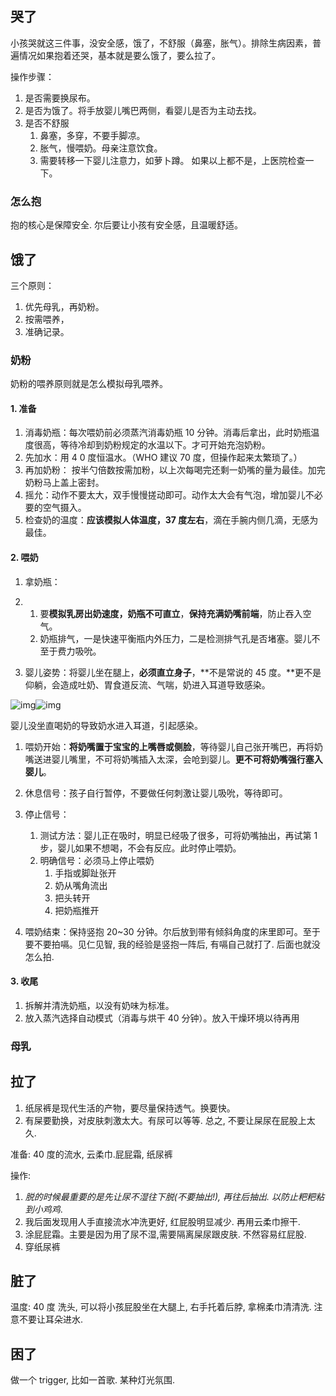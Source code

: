 
## 哭了

小孩哭就这三件事，没安全感，饿了，不舒服（鼻塞，胀气）。排除生病因素，普遍情况如果抱着还哭，基本就是要么饿了，要么拉了。

操作步骤： 

   1. 是否需要换尿布。
   2. 是否为饿了。将手放婴儿嘴巴两侧，看婴儿是否为主动去找。
   3. 是否不舒服
        1. 鼻塞，多穿，不要手脚凉。
        2. 胀气，慢喂奶。母亲注意饮食。
        3. 需要转移一下婴儿注意力，如萝卜蹲。 
        如果以上都不是，上医院检查一下。

### 怎么抱
抱的核心是保障安全. 尔后要让小孩有安全感，且温暖舒适。

## 饿了

三个原则：

1. 优先母乳，再奶粉。
2. 按需喂养，
3. 准确记录。

### 奶粉

奶粉的喂养原则就是怎么模拟母乳喂养。

#### 1. 准备

1. 消毒奶瓶：每次喂奶前必须蒸汽消毒奶瓶 10 分钟。消毒后拿出，此时奶瓶温度很高，等待冷却到奶粉规定的水温以下。才可开始充泡奶粉。
2. 先加水：用 4 0 度恒温水。（WHO 建议 70 度，但操作起来太繁琐了。）
3. 再加奶粉： 按半勺倍数按需加粉，以上次每喝完还剩一奶嘴的量为最佳。加完奶粉马上盖上密封。
4. 摇允：动作不要太大，双手慢慢搓动即可。动作太大会有气泡，增加婴儿不必要的空气摄入。
5. 检查奶的温度：**应该模拟人体温度，37 度左右**，滴在手腕内侧几滴，无感为最佳。

#### 2. 喂奶

1. 拿奶瓶：

1. 1. 要**模拟乳房出奶速度，奶瓶不可直立**，**保持充满奶嘴前端**，防止吞入空气。
   2. 奶瓶排气，一是快速平衡瓶内外压力，二是检测排气孔是否堵塞。婴儿不至于费力吸吮。

1. 婴儿姿势：将婴儿坐在腿上，**必须直立身子**，**不是常说的 45 度。**更不是仰躺，会造成吐奶、胃食道反流、气喘，奶进入耳道导致感染。

![img](https://md4zk.oss-cn-beijing.aliyuncs.com/uPic/1661524589318-256d56f1-f891-4475-90cd-77c47a69f241.png)![img](https://md4zk.oss-cn-beijing.aliyuncs.com/uPic/1661524589318-1708f06a-de68-49c1-a781-69c675b016e9.png)

婴儿没坐直喝奶的导致奶水进入耳道，引起感染。

1. 喂奶开始：**将奶嘴置于宝宝的上嘴唇或侧脸**，等待婴儿自己张开嘴巴，再将奶嘴送进婴儿嘴里，不可将奶嘴插入太深，会呛到婴儿。**更不可将奶嘴强行塞入婴儿**。

2. 休息信号：孩子自行暂停，不要做任何刺激让婴儿吸吮，等待即可。
3. 停止信号：
   1. 测试方法：婴儿正在吸时，明显已经吸了很多，可将奶嘴抽出，再试第 1 步，婴儿如果不想喝，不会有反应。此时停止喂奶。
   2. 明确信号：必须马上停止喂奶
      1. 手指或脚趾张开
      1. 奶从嘴角流出
      1. 把头转开
      1. 把奶瓶推开

4. 喂奶结束：保持竖抱 20~30 分钟。尔后放到带有倾斜角度的床里即可。至于要不要拍嗝。见仁见智, 我的经验是竖抱一阵后, 有嗝自己就打了. 后面也就没怎么拍.

#### 3. 收尾
1. 拆解并清洗奶瓶，以没有奶味为标准。
2. 放入蒸汽选择自动模式（消毒与烘干 40 分钟）。放入干燥环境以待再用

### 母乳


## 拉了

1. 纸尿裤是现代生活的产物，要尽量保持透气。换要快。 
2. 有屎要勤换，对皮肤刺激太大。有尿可以等等. 总之, 不要让屎尿在屁股上太久.

准备: 40 度的流水, 云柔巾.屁屁霜, 纸尿裤

操作:
1. *脱的时候最重要的是先让尿不湿往下脱(不要抽出!), 再往后抽出. 以防止粑粑粘到小鸡鸡*. 
3. 我后面发现用人手直接流水冲洗更好, 红屁股明显减少. 再用云柔巾擦干.
4. 涂屁屁霜。主要是因为用了尿不湿,需要隔离屎尿跟皮肤. 不然容易红屁股.
5. 穿纸尿裤

## 脏了
温度: 40 度
洗头, 可以将小孩屁股坐在大腿上, 右手托着后脖, 拿棉柔巾清清洗. 注意不要让耳朵进水.


## 困了
做一个 trigger, 比如一首歌. 某种灯光氛围. 
